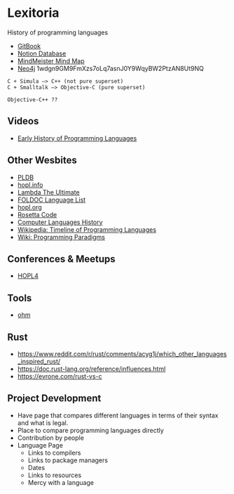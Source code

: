 # Lexitoria
History of programming languages

- [GitBook](https://app.gitbook.com/s/XlE5az1w3n3VdjJFVDOJ/)
- [Notion Database](https://scrawny-slayer-df9.notion.site/Programming-Languages-c27954d7d7e54d01a9d3751eb58b1c3e)
- [MindMeister Mind Map](https://www.mindmeister.com/map/2256753401?t=Bu8fpqG2ci)
- [Neo4j](https://console.neo4j.io/#databases/fadc0331/detail)
1wdgn9GM9FmXzs7oLq7asnJ0Y9WqyBW2PtzAN8Ut9NQ

```
C + Simula —> C++ (not pure superset)
C + Smalltalk —> Objective-C (pure superset)

Objective-C++ ??
```

## Videos
- [Early History of Programming Languages](https://www.youtube.com/watch?v=GHT7sWD3-Ho)

## Other Wesbites
- [PLDB](https://github.pldb.com/index.html)
- [hopl.info](https://hopl.info)
- [Lambda The Ultimate](lambda-the-ultimate.org)
- [FOLDOC Language List](https://foldoc.org/contents/language.html)
- [hopl.org](https://hopl.org)
- [Rosetta Code](http://www.rosettacode.org)
- [Computer Languages History](https://www.levenez.com/lang/)
- [Wikipedia: Timeline of Programming Languages](https://en.wikipedia.org/wiki/Timeline_of_programming_languages)
- [Wiki: Programming Paradigms](https://en.wikipedia.org/wiki/Comparison_of_programming_paradigms)

## Conferences & Meetups
- [HOPL4](https://hopl4.sigplan.org)

## Tools
- [ohm](https://github.com/harc/ohm)

## Rust
- https://www.reddit.com/r/rust/comments/acyg1j/which_other_languages_inspired_rust/
- https://doc.rust-lang.org/reference/influences.html
- https://evrone.com/rust-vs-c

## Project Development
- Have page that compares different languages in terms of their syntax and what is legal.
- Place to compare programming languages directly
- Contribution by people
- Language Page
  - Links to compilers
  - Links to package managers
  - Dates
  - Links to resources 
  - Mercy with a language

